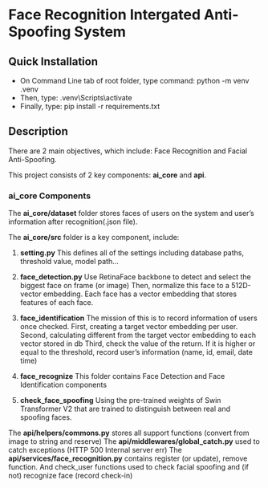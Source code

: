 # Face Recognition Intergated Anti-Spoofing System
## Quick Installation
- On Command Line tab of root folder, type command: python -m venv .venv
- Then, type: .venv\Scripts\activate
- Finally, type: pip install -r requirements.txt
## Description
There are 2 main objectives, which include: Face Recognition and Facial Anti-Spoofing.

This project consists of 2 key components: **ai_core** and **api**.
### ai_core Components
The **ai_core/dataset** folder stores faces of users on the system and user’s information after recognition(.json file).

The **ai_core/src** folder is a key component, include:

  1. **setting.py**
This defines all of the settings including database paths, threshold value, model path…

  2. **face_detection.py**
Use RetinaFace backbone to detect and select the biggest face on frame (or image)
Then, normalize this face to a 512D-vector embedding.
Each face has a vector embedding that stores features of each face.

  3. **face_identification**
The mission of this is to record information of users once checked.
First, creating a target vector embedding per user. 
Second, calculating different from the target vector embedding to each vector stored in db
Third, check the value of the return. If it is higher or equal to the threshold, record user’s information (name, id, email, date time)

  4. **face_recognize**
This folder contains Face Detection and Face Identification components

  5. **check_face_spoofing**
Using the pre-trained weights of Swin Transformer V2 that are trained to distinguish between real and spoofing faces.

The **api/helpers/commons.py** stores all support functions (convert from image to string and reserve)
The **api/middlewares/global_catch.py** used to catch exceptions (HTTP 500 Internal server err)
The **api/services/face_recognition.py** contains register (or update), remove function. And check_user functions used to check facial spoofing and (if not) recognize face (record check-in)
